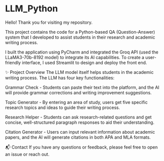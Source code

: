 # LLM_Python

Hello! Thank you for visiting my repository.

This project contains the code for a Python-based QA (Question-Answer) system that I developed to assist students in their research and academic writing process.

I built the application using PyCharm and integrated the Groq API (used the LLaMA3-70b-8192 model) to integrate its AI capabilities. To create a user-friendly interface, I used Streamlit to design and deploy the front end.

✨ Project Overview
The LLM model itself helps students in the academic writing process. The LLM has four key functionalities:

Grammar Check - Students can paste their text into the platform, and the AI will provide grammar corrections and writing improvement suggestions.

Topic Generator - By entering an area of study, users get five specific research topics and ideas to guide their writing process.

Research Helper - Students can ask research-related questions and get concise, well-structured paragraph responses to aid their understanding.

Citation Generator - Users can input relevant information about academic papers, and the AI will generate citations in both APA and MLA formats.

📬 Contact
If you have any questions or feedback, please feel free to open an issue or reach out. 
